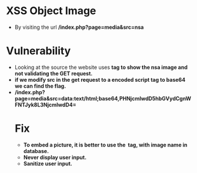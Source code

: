 # XSS Object Image
- By visiting the url __/index.php?page=media&src=nsa__
# Vulnerability
- Looking at the source the website uses __<object>__ tag to show the nsa image and not validating the GET request.
- if we modify **src** in the get request to a encoded script tag to base64 we can find the flag.
-  __/index.php?page=media&src=data:text/html;base64,PHNjcmlwdD5hbGVydCgnWFNTJyk8L3NjcmlwdD4=__

# Fix
- To embed a picture, it is better to use the <img> tag, with image name in database.
- Never display user input.
- Sanitize user input.